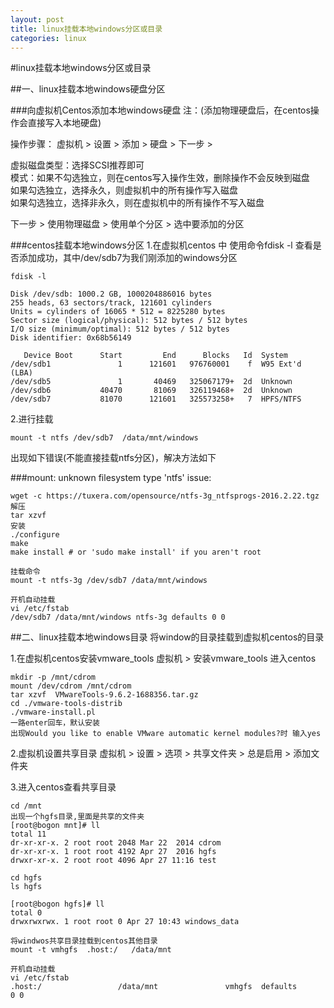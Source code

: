 ```yaml
---
layout: post
title: linux挂载本地windows分区或目录
categories: linux
---
```


#linux挂载本地windows分区或目录

##一、linux挂载本地windows硬盘分区

###向虚拟机Centos添加本地windows硬盘
    注：(添加物理硬盘后，在centos操作会直接写入本地硬盘)

操作步骤：
虚拟机 > 设置 > 添加 > 硬盘 > 下一步 > 

虚拟磁盘类型：选择SCSI推荐即可  
模式：如果不勾选独立，则在centos写入操作生效，删除操作不会反映到磁盘  
如果勾选独立，选择永久，则虚拟机中的所有操作写入磁盘  
如果勾选独立，选择非永久，则在虚拟机中的所有操作不写入磁盘  

下一步 > 使用物理磁盘 > 使用单个分区 > 选中要添加的分区

###centos挂载本地windows分区
1.在虚拟机centos 中 使用命令fdisk -l 查看是否添加成功，其中/dev/sdb7为我们刚添加的windows分区
```
fdisk -l

Disk /dev/sdb: 1000.2 GB, 1000204886016 bytes
255 heads, 63 sectors/track, 121601 cylinders
Units = cylinders of 16065 * 512 = 8225280 bytes
Sector size (logical/physical): 512 bytes / 512 bytes
I/O size (minimum/optimal): 512 bytes / 512 bytes
Disk identifier: 0x68b56149

   Device Boot      Start         End      Blocks   Id  System
/dev/sdb1               1      121601   976760001    f  W95 Ext'd (LBA)
/dev/sdb5               1       40469   325067179+  2d  Unknown
/dev/sdb6           40470       81069   326119468+  2d  Unknown
/dev/sdb7           81070      121601   325573258+   7  HPFS/NTFS
```


2.进行挂载
```
mount -t ntfs /dev/sdb7  /data/mnt/windows
```
出现如下错误(不能直接挂载ntfs分区)，解决方法如下

###mount: unknown filesystem type 'ntfs'
issue:
```
wget -c https://tuxera.com/opensource/ntfs-3g_ntfsprogs-2016.2.22.tgz
解压
tar xzvf 
安装
./configure
make
make install # or 'sudo make install' if you aren't root

挂载命令
mount -t ntfs-3g /dev/sdb7 /data/mnt/windows

开机自动挂载
vi /etc/fstab
/dev/sdb7 /data/mnt/windows ntfs-3g defaults 0 0
```

##二、linux挂载本地windows目录
    将window的目录挂载到虚拟机centos的目录

1.在虚拟机centos安装vmware_tools 虚拟机 > 安装vmware_tools
进入centos
```
mkdir -p /mnt/cdrom
mount /dev/cdrom /mnt/cdrom
tar xzvf  VMwareTools-9.6.2-1688356.tar.gz
cd ./vmware-tools-distrib
./vmware-install.pl
一路enter回车，默认安装
出现Would you like to enable VMware automatic kernel modules?时 输入yes

```

2.虚拟机设置共享目录
 虚拟机 > 设置 > 选项 > 共享文件夹 > 总是启用 > 添加文件夹

 3.进入centos查看共享目录
```
cd /mnt
出现一个hgfs目录,里面是共享的文件夹
[root@bogon mnt]# ll
total 11
dr-xr-xr-x. 2 root root 2048 Mar 22  2014 cdrom
dr-xr-xr-x. 1 root root 4192 Apr 27  2016 hgfs
drwxr-xr-x. 2 root root 4096 Apr 27 11:16 test

cd hgfs
ls hgfs

[root@bogon hgfs]# ll
total 0
drwxrwxrwx. 1 root root 0 Apr 27 10:43 windows_data

将windwos共享目录挂载到centos其他目录
mount -t vmhgfs  .host:/   /data/mnt

开机自动挂载
vi /etc/fstab
.host:/                 /data/mnt               vmhgfs  defaults        0 0
```



